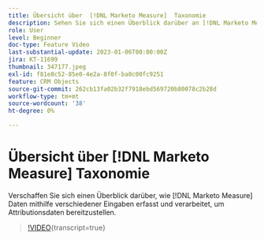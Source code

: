 ```yaml
---
title: Übersicht über  [!DNL Marketo Measure]  Taxonomie
description: Sehen Sie sich einen Überblick darüber an [!DNL Marketo Measure]  wie Daten mithilfe verschiedener Eingaben erfasst und verarbeitet, um Attributionsdaten bereitzustellen.
role: User
level: Beginner
doc-type: Feature Video
last-substantial-update: 2023-01-06T00:00:00Z
jira: KT-11699
thumbnail: 347177.jpeg
exl-id: f81e8c52-85e0-4e2a-8f0f-ba0c00fc9251
feature: CRM Objects
source-git-commit: 262cb13fa02b32f7918ebd569720b80078c2b28d
workflow-type: tm+mt
source-wordcount: '38'
ht-degree: 0%

---
```


# Übersicht über [!DNL Marketo Measure] Taxonomie

Verschaffen Sie sich einen Überblick darüber, wie [!DNL Marketo Measure] Daten mithilfe verschiedener Eingaben erfasst und verarbeitet, um Attributionsdaten bereitzustellen.

>[!VIDEO](https://video.tv.adobe.com/v/3432024/?learn=on&captions=ger){transcript=true}

